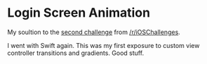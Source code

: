 Login Screen Animation
==============

My soultion to the [second
challenge](http://www.reddit.com/r/iOSChallenges/comments/2dfmdp/08132014_ios_challenge_2_login_screen_animation/) from [/r/iOSChallenges](http://www.reddit.com/r/iOSChallenges/).

I went with Swift again. This was my first exposure to custom
view controller transitions and gradients. Good stuff.
